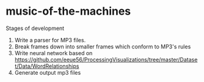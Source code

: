 music-of-the-machines
=====================

Stages of development

1. Write a parser for MP3 files.
2. Break frames down into smaller frames which conform to MP3's rules
3. Write neural network based on https://github.com/eeue56/ProcessingVisualizations/tree/master/Dataset/Data/WordRelationships
4. Generate output mp3 files
